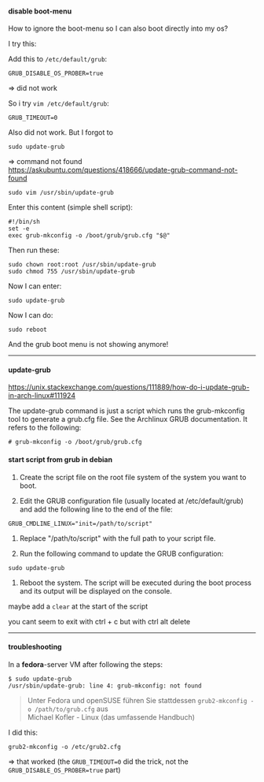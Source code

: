 #### disable boot-menu

How to ignore the boot-menu so I can also boot directly into my os?

I try this:

Add this to `/etc/default/grub`:
```
GRUB_DISABLE_OS_PROBER=true
```

=> did not work

So i try `vim /etc/default/grub`:
```
GRUB_TIMEOUT=0
```

Also did not work.
But I forgot to
```
sudo update-grub
```
=> command not found\
https://askubuntu.com/questions/418666/update-grub-command-not-found

```
sudo vim /usr/sbin/update-grub
```

Enter this content (simple shell script):
```
#!/bin/sh
set -e
exec grub-mkconfig -o /boot/grub/grub.cfg "$@"
```

Then run these:
```
sudo chown root:root /usr/sbin/update-grub
sudo chmod 755 /usr/sbin/update-grub
```

Now I can enter:
```
sudo update-grub
```

Now I can do:
```
sudo reboot
```

And the grub boot menu is not showing anymore!

***
#### update-grub

https://unix.stackexchange.com/questions/111889/how-do-i-update-grub-in-arch-linux#111924

The update-grub command is just a script which runs the grub-mkconfig tool to generate a grub.cfg file. See the Archlinux GRUB documentation. It refers to the following:
```
# grub-mkconfig -o /boot/grub/grub.cfg
```

#### start script from grub in debian

1. Create the script file on the root file system of the system you want to boot.

1. Edit the GRUB configuration file (usually located at /etc/default/grub) and add the following line to the end of the file:

```
GRUB_CMDLINE_LINUX="init=/path/to/script"
```

1. Replace "/path/to/script" with the full path to your script file.

1. Run the following command to update the GRUB configuration:

```
sudo update-grub
```
1. Reboot the system. The script will be executed during the boot process and its output will be displayed on the console.

maybe add a `clear` at the start of the script

you cant seem to exit with ctrl + c but with ctrl alt delete


***
#### troubleshooting

In a **fedora**-server VM after following the steps:
```
$ sudo update-grub
/usr/sbin/update-grub: line 4: grub-mkconfig: not found
```


> Unter Fedora und openSUSE führen Sie stattdessen `grub2-mkconfig -o /path/to/grub.cfg` aus\
Michael Kofler - Linux (das umfassende Handbuch)

I did this:
```
grub2-mkconfig -o /etc/grub2.cfg
```
=> that worked (the `GRUB_TIMEOUT=0` did the trick, not the `GRUB_DISABLE_OS_PROBER=true` part)
